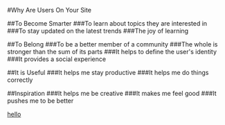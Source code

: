 #Why Are Users On Your Site

##To Become Smarter
###To learn about topics they are interested in
###To stay updated on the latest trends
###The joy of learning

##To Belong
###To be a better member of a community
###The whole is stronger than the sum of its parts
###It helps to define the user's identity
###It provides a social experience

##It is Useful
###It helps me stay productive
###It helps me do things correctly

##Inspiration
###It helps me be creative
###It makes me feel good
###It pushes me to be better


[hello](www.hello.com)